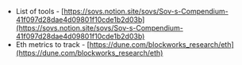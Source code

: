 - List of tools - [https://sovs.notion.site/sovs/Sov-s-Compendium-41f097d28dae4d09801f10cde1b2d03b](https://sovs.notion.site/sovs/Sov-s-Compendium-41f097d28dae4d09801f10cde1b2d03b)
- Eth metrics to track - [https://dune.com/blockworks_research/eth](https://dune.com/blockworks_research/eth)


